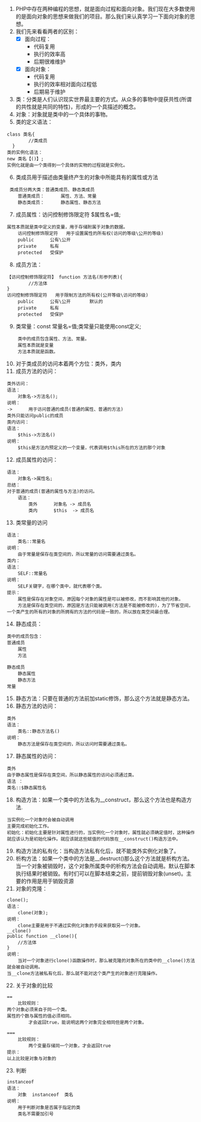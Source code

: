 1. PHP中存在两种编程的思想，就是面向过程和面向对象。我们现在大多数使用的是面向对象的思想来做我们的项目。那么我们来认真学习一下面向对象的思想。
2. 我们先来看看两者的区别：
    - [x] 面向过程：
       - 代码复用
       - 执行的效率高
       - 后期很难维护
    - [x] 面向对象：
       - 代码复用
       - 执行的效率相对面向过程低
       - 后期易于维护
3. 类：分类是人们认识现实世界最主要的方式。从众多的事物中提获共性(所谓的共性就是共同的特性)，形成的一个具描述的概念。
4. 对象：对象就是类中的一个具体的事物。
5. 类的定义语法：
```
class 类名{
		//类成员
  }
类的实例化语法：
new 类名【()】;
实例化就是由一个类得到一个具体的实物的过程就是实例化。
```
6. 类成员用于描述由类量终产生的对象中所能具有的属性或方法

```
 类成员分两大类：普通类成员、静态类成员
	普通类成员：		属性、方法、常量
	静态类成员：		静态属性、静态方法
```
7. 成员属性：访问控制修饰限定符 $属性名=值;

```
属性本质就是类中定义的变量，用于存储附属于对象的数据。
	访问控制修饰限定符	用于设置属性的所有权(访问的等级\公开的等级)
	public		公有\公开
	private		私有
	protected	受保护
```
8. 成员方法：

```
【访问控制修饰限定符】 function 方法名(形参列表){
		//方法体
}
访问控制修饰限定符	用于限制方法的所有权(公开等级\访问的等级)
	public		公有\公开		默认的
	private		私有
	protected	受保护

```
9. 类常量：const 常量名=值;类常量只能使用const定义;

```
    类中的成员包含属性、方法、常量。
	属性本质就是变量
	方法本质就是函数。
```
10. 对于类成员的访问本着两个方位：类外，类内
11. 成员方法的访问：
```
类外访问：
语法：
	对象名->方法名();
说明：
->      用于访问普通的成员(普通的属性、普通的方法)
类外只能访问public的成员
类内访问：
语法：
	$this->方法名()
说明：
	$this是方法内预定义的一个变量，代表调用$this所在的方法的那个对象
```
12. 成员属性的访问：

```
语法：
	对象名->属性名;
总结：
对于普通的成员(普通的属性与方法)的访问。
	语法：
		类外		对象名 -> 成员名
		类内		$this  -> 成员名
```
13. 类常量的访问

```
语法：
	类名::常量名
说明：
	由于常量是保存在类空间的，所以常量的访问需要通过类名。
类内：
语法：
	SELF::常量名
说明：
	SELF关键字，在哪个类中，就代表哪个类。
提示：
	属性是保存在对象空间，原因每个对象的属性是可以被修改，而不影响其他的对象。
	方法是保存在类空间的，原因是方法只能被调用(方法是不能被修改的)，为了节省空间，一个类产生的所有的对象的所拥有的方法的代码是一致的，所以放在类空间最合理。	
```
14. 静态成员：

```
类中的成员包含：
普通成员
	属性
	方法

静态成员
	静态属性
	静态方法
常量
```
15. 静态方法：只要在普通的方法前加static修饰，那么这个方法就是静态方法。
16. 静态方法的访问：
```
类外
语法：
	类名::静态方法名()
说明：
	静态方法是保存在类空间的，所以访问时需要通过类名。
```
17. 静态属性的访问：

```
类外
由于静态属性是保存在类空间，所以静态属性的访问必须通过类。
语法 ：
类名::$静态属性名
```
18. 构造方法：如果一个类中的方法名为__construct，那么这个方法也是构造方法.

```
当实例化一个对象时会被自动调用
主要完成初始化工作。
初始化：初始化主要是针对属性进行的，当实例化一个对象时，属性就必须确定值时，这种操作就应该认为是初始化操作。就应该就这些赋值的代码放在__construct()构造方法中。

```
19. 构造方法的私有化：当构造方法私有化后，就不能类外实例化对象了。
20. 析构方法：如果一个类中的方法是__destruct()那么这个方法就是析构方法。当一个对象被销毁时，这个对象所属类中的析构方法会自动调用。默认在脚本执行结果时被销毁。有时们可以在脚本结束之前，提前销毁对象(unset)。主要的作用是用于销毁资源
21. 对象的克隆：

```
clone();
语法：
	clone(对象);
说明：
	clone主要是用于不通过实例化对象的手段来获取另一个对象。
__clone()
public function __clone(){
	//方法体
}
说明：
	当对一个对象进行clone()函数操作时，那么被克隆的对象所在的类中的__clone()方法就会被自动调用。
当__clone方法被私有化后，那么就不能对这个类产生的对象进行克隆操作。
```
22. 关于对象的比较

```
==
	比较规则：
两个对象必须来自于同一个类。
属性的个数与属性的值必须相同。
		才会返回true，能说明这两个对象完全相同但是两个对象。

===
	比较规则：
		两个变量存储同一个对象，才会返回true
提示：
以上比较是对象与对象的
```
23. 判断
```
instanceof
语法：
	对象  instanceof  类名
说明：
	用于判断对象是否属于指定的类
	类名不需要加引号
```








































